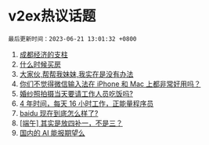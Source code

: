 # v2ex热议话题

`最后更新时间：2023-06-21 13:01:32 +0800`

1. [成都经济的支柱](https://www.v2ex.com/t/950392)
1. [什么时候买房](https://www.v2ex.com/t/950332)
1. [大家伙,帮帮我妹妹,我实在是没有办法](https://www.v2ex.com/t/950534)
1. [你们不觉得微信输入法在 iPhone 和 Mac 上都非常好用吗？](https://www.v2ex.com/t/950337)
1. [婚纱照拍摄当天要请工作人员吃饭吗?](https://www.v2ex.com/t/950289)
1. [4 年时间，每天 16 小时工作，正能量程序员](https://www.v2ex.com/t/950500)
1. [baidu 现在到底怎么样了?](https://www.v2ex.com/t/950396)
1. [[端午] 其实是放四补一，不是三？](https://www.v2ex.com/t/950535)
1. [国内的 AI 能报期望么](https://www.v2ex.com/t/950515)

